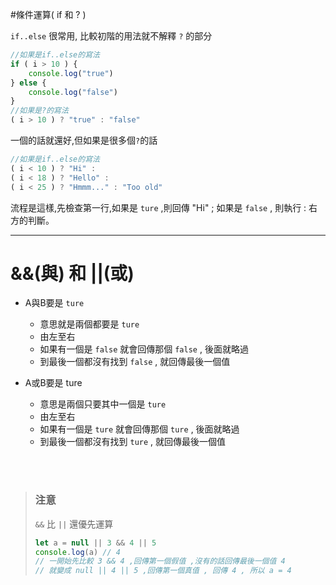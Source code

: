 #條件運算( if 和 ? )

`if..else` 很常用, 比較初階的用法就不解釋
`?` 的部分

```js {.line-numbers}
//如果是if..else的寫法
if ( i > 10 ) {
    console.log("true")
} else {
    console.log("false")
}
//如果是?的寫法
( i > 10 ) ? "true" : "false"
```


一個的話就還好,但如果是很多個`?`的話

```js {.line-numbers}
//如果是if..else的寫法
( i < 10 ) ? "Hi" :
( i < 18 ) ? "Hello" :
( i < 25 ) ? "Hmmm..." : "Too old"
```

流程是這樣,先檢查第一行,如果是 `ture` ,則回傳 "Hi" ; 如果是 `false` , 則執行 : 右方的判斷。

---

# &&(與) 和 ||(或)

- A與B要是 `ture`
  - 意思就是兩個都要是 `ture`
  - 由左至右
  - 如果有一個是 `false` 就會回傳那個 `false` , 後面就略過  
  - 到最後一個都沒有找到 `false` , 就回傳最後一個值

- A或B要是 ture
  - 意思是兩個只要其中一個是 `ture`
  - 由左至右
  - 如果有一個是 `ture` 就會回傳那個 `ture` , 後面就略過 
  - 到最後一個都沒有找到 `ture` , 就回傳最後一個值

</br>
</br>

> ### 注意 
> `&&` 比 `||` 還優先運算
> ```js {.line-numbers}
> let a = null || 3 && 4 || 5
> console.log(a) // 4
> // 一開始先比較 3 && 4 ,回傳第一個假值 ,沒有的話回傳最後一個值 4
> // 就變成 null || 4 || 5 ,回傳第一個真值 , 回傳 4 , 所以 a = 4
> ```